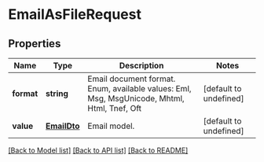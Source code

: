# EmailAsFileRequest

## Properties
Name | Type | Description | Notes
------------ | ------------- | ------------- | -------------
**format** | **string** | Email document format. Enum, available values: Eml, Msg, MsgUnicode, Mhtml, Html, Tnef, Oft | [default to undefined]
**value** | [**EmailDto**](EmailDto.md) | Email model.              | [default to undefined]



[[Back to Model list]](README.md#documentation-for-models) [[Back to API list]](README.md#documentation-for-api-endpoints) [[Back to README]](README.md)
